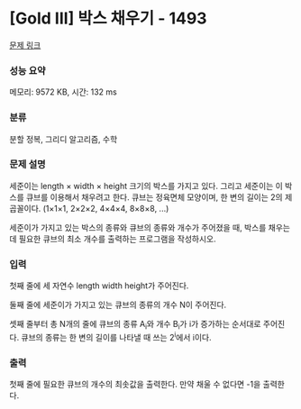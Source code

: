 # [Gold III] 박스 채우기 - 1493 

[문제 링크](https://www.acmicpc.net/problem/1493) 

### 성능 요약

메모리: 9572 KB, 시간: 132 ms

### 분류

분할 정복, 그리디 알고리즘, 수학

### 문제 설명

<p>세준이는 length × width × height 크기의 박스를 가지고 있다. 그리고 세준이는 이 박스를 큐브를 이용해서 채우려고 한다. 큐브는 정육면체 모양이며, 한 변의 길이는 2의 제곱꼴이다. (1×1×1, 2×2×2, 4×4×4, 8×8×8, ...)</p>

<p>세준이가 가지고 있는 박스의 종류와 큐브의 종류와 개수가 주어졌을 때, 박스를 채우는데 필요한 큐브의 최소 개수를 출력하는 프로그램을 작성하시오.</p>

### 입력 

 <p>첫째 줄에 세 자연수 length width height가 주어진다.</p>

<p>둘째 줄에 세준이가 가지고 있는 큐브의 종류의 개수 N이 주어진다.</p>

<p>셋째 줄부터 총 N개의 줄에 큐브의 종류 A<sub>i</sub>와 개수 B<sub>i</sub>가 i가 증가하는 순서대로 주어진다. 큐브의 종류는 한 변의 길이를 나타낼 때 쓰는 2<sup>i</sup>에서 i이다.</p>

### 출력 

 <p>첫째 줄에 필요한 큐브의 개수의 최솟값을 출력한다. 만약 채울 수 없다면 -1을 출력한다.</p>

